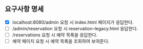 ## 요구사항 명세

- [x] localhost:8080/admin 요청 시 index.html 페이지가 응답한다.
- [ ] /admin/reservation 요청 시 reservation-legacy.html 응답한다.
- [ ] /reservations 요청 시 예약 목록을 응답한다.
- [ ] 예약 페이지 요청 시 예약 목록을 조회하여 보여준다.
